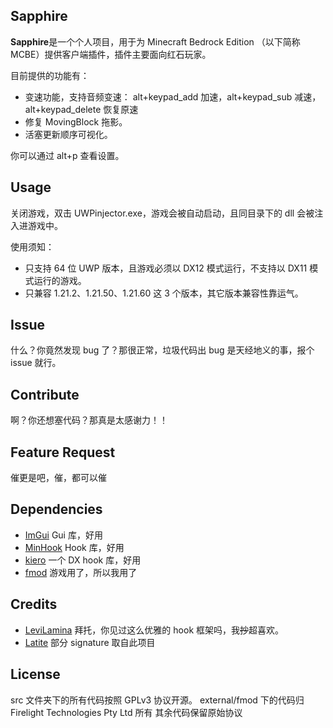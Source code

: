 ## Sapphire

**Sapphire**是一个个人项目，用于为 Minecraft Bedrock Edition （以下简称 MCBE）提供客户端插件，插件主要面向红石玩家。

目前提供的功能有：

-   变速功能，支持音频变速：
    alt+keypad_add 加速，alt+keypad_sub 减速，alt+keypad_delete 恢复原速
-   修复 MovingBlock 拖影。
-   活塞更新顺序可视化。

你可以通过 alt+p 查看设置。

## Usage

关闭游戏，双击 UWPinjector.exe，游戏会被自动启动，且同目录下的 dll 会被注入进游戏中。

使用须知：

-   只支持 64 位 UWP 版本，且游戏必须以 DX12 模式运行，不支持以 DX11 模式运行的游戏。
-   只兼容 1.21.2、1.21.50、1.21.60 这 3 个版本，其它版本兼容性靠运气。

## Issue

什么？你竟然发现 bug 了？那很正常，垃圾代码出 bug 是天经地义的事，报个 issue 就行。

## Contribute

啊？你还想塞代码？那真是太感谢力！！

## Feature Request

催更是吧，催，都可以催

## Dependencies

-   [ImGui](https://github.com/ocornut/imgui) Gui 库，好用
-   [MinHook](https://github.com/TsudaKageyu/minhook) Hook 库，好用
-   [kiero](https://github.com/Rebzzel/kiero) 一个 DX hook 库，好用
-   [fmod](https://www.fmod.com/download) 游戏用了，所以我用了

## Credits

-   [LeviLamina](https://github.com/LiteLDev/LeviLamina) 拜托，你见过这么优雅的 hook 框架吗，我~~抄~~超喜欢。
-   [Latite](https://github.com/LatiteClient/Latite) 部分 signature 取自此项目

## License

src 文件夹下的所有代码按照 GPLv3 协议开源。
external/fmod 下的代码归 Firelight Technologies Pty Ltd 所有
其余代码保留原始协议
